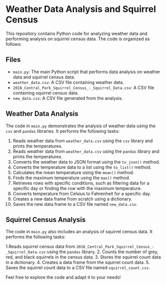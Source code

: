 # Weather Data Analysis and Squirrel Census

This repository contains Python code for analyzing weather data and performing analysis on squirrel census data. The code is organized as follows:

## Files

- `main.py`: The main Python script that performs data analysis on weather data and squirrel census data.
- `weather_data.csv`: A CSV file containing weather data.
- `2018_Central_Park_Squirrel_Census_-_Squirrel_Data.csv`: A CSV file containing squirrel census data.
- `new_data.csv`: A CSV file generated from the analysis.

## Weather Data Analysis

The code in `main.py` demonstrates the analysis of weather data using the `csv` and `pandas` libraries. It performs the following tasks:

1. Reads weather data from `weather_data.csv` using the `csv` library and prints the temperatures.
2. Reads weather data from `weather_data.csv` using the `pandas` library and prints the temperatures.
3. Converts the weather data to JSON format using the `to_json()` method.
4. Converts the temperature data to a list using the `to_list()` method.
5. Calculates the mean temperature using the `mean()` method.
6. Finds the maximum temperature using the `max()` method.
7. Retrieves rows with specific conditions, such as filtering data for a specific day or finding the row with the maximum temperature.
8. Converts temperature from Celsius to Fahrenheit for a specific day.
9. Creates a new data frame from scratch using a dictionary.
10. Saves the new data frame to a CSV file named `new_data.csv`.

## Squirrel Census Analysis

The code in `main.py` also includes an analysis of squirrel census data. It performs the following tasks:

1.Reads squirrel census data from `2018_Central_Park_Squirrel_Census_-_Squirrel_Data.csv` using the `pandas` library. 2. Counts the number of grey, red, and black squirrels in the census data. 3. Stores the squirrel count data in a dictionary. 4. Creates a data frame from the squirrel count data. 5. Saves the squirrel count data to a CSV file named `squirrel_count.csv`.

Feel free to explore the code and adapt it to your needs!
